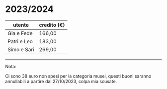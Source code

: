 # 2023/2024
| **utente** | **credito (€)** |
| --- | --- |
| Gia e Fede | 166,00 |
| Patri e Leo | 183,00 |
| Simo e Sari | 269,00 |

---

Nota:

Ci sono 38 euro non spesi per la categoria musei, questi buoni saranno annullabili a partire dal 27/10/2023, colpa mia scusate.
